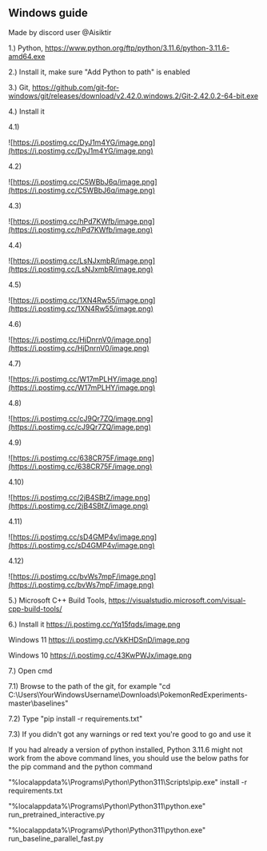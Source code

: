 ## Windows guide

Made by discord user @Aisiktir

1.) Python, https://www.python.org/ftp/python/3.11.6/python-3.11.6-amd64.exe 
 
2.) Install it, make sure "Add Python to path" is enabled 

3.) Git, https://github.com/git-for-windows/git/releases/download/v2.42.0.windows.2/Git-2.42.0.2-64-bit.exe 
 
4.) Install it  

4.1)

![https://i.postimg.cc/DyJ1m4YG/image.png](https://i.postimg.cc/DyJ1m4YG/image.png)

4.2)

![https://i.postimg.cc/C5WBbJ6q/image.png](https://i.postimg.cc/C5WBbJ6q/image.png)

4.3)

![https://i.postimg.cc/hPd7KWfb/image.png](https://i.postimg.cc/hPd7KWfb/image.png)

4.4)

![https://i.postimg.cc/LsNJxmbR/image.png](https://i.postimg.cc/LsNJxmbR/image.png)

4.5)

![https://i.postimg.cc/1XN4Rw55/image.png](https://i.postimg.cc/1XN4Rw55/image.png)

4.6)

![https://i.postimg.cc/HjDnrnV0/image.png](https://i.postimg.cc/HjDnrnV0/image.png)

4.7)

![https://i.postimg.cc/W17mPLHY/image.png](https://i.postimg.cc/W17mPLHY/image.png)

4.8)

![https://i.postimg.cc/cJ9Qr7ZQ/image.png](https://i.postimg.cc/cJ9Qr7ZQ/image.png)

4.9)

![https://i.postimg.cc/638CR75F/image.png](https://i.postimg.cc/638CR75F/image.png)

4.10)

![https://i.postimg.cc/2jB4SBtZ/image.png](https://i.postimg.cc/2jB4SBtZ/image.png)

4.11)

![https://i.postimg.cc/sD4GMP4v/image.png](https://i.postimg.cc/sD4GMP4v/image.png)

4.12)

![https://i.postimg.cc/bvWs7mpF/image.png](https://i.postimg.cc/bvWs7mpF/image.png)


5.) Microsoft C++ Build Tools, https://visualstudio.microsoft.com/visual-cpp-build-tools/ 

6.) Install it
https://i.postimg.cc/Yq15fqds/image.png
 
Windows 11
https://i.postimg.cc/VkKHDSnD/image.png
 
Windows 10
https://i.postimg.cc/43KwPWJx/image.png

7.) Open cmd 
 
7.1) Browse to the path of the git, for example "cd C:\Users\YourWindowsUsername\Downloads\PokemonRedExperiments-master\baselines"
 
7.2) Type "pip install -r requirements.txt"
 
7.3) If you didn't got any warnings or red text you're good to go and use it
 

If you had already a version of python installed, Python 3.11.6 might not work from the above command lines, you should use the below paths for the pip command and the python command

"%localappdata%\Programs\Python\Python311\Scripts\pip.exe" install -r requirements.txt

"%localappdata%\Programs\Python\Python311\python.exe" run_pretrained_interactive.py

"%localappdata%\Programs\Python\Python311\python.exe" run_baseline_parallel_fast.py
